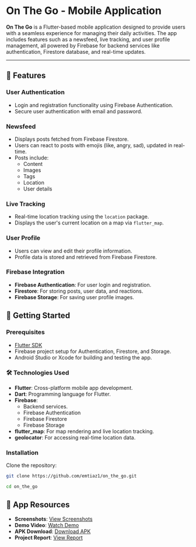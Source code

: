 # On The Go - Mobile Application

**On The Go** is a Flutter-based mobile application designed to provide users with a seamless experience for managing their daily activities. The app includes features such as a newsfeed, live tracking, and user profile management, all powered by Firebase for backend services like authentication, Firestore database, and real-time updates.

---

## 📱 Features

### **User Authentication**
- Login and registration functionality using Firebase Authentication.
- Secure user authentication with email and password.

### **Newsfeed**
- Displays posts fetched from Firebase Firestore.
- Users can react to posts with emojis (like, angry, sad), updated in real-time.
- Posts include:
  - Content
  - Images
  - Tags
  - Location
  - User details

### **Live Tracking**
- Real-time location tracking using the `location` package.
- Displays the user's current location on a map via `flutter_map`.

### **User Profile**
- Users can view and edit their profile information.
- Profile data is stored and retrieved from Firebase Firestore.

### **Firebase Integration**
- **Firebase Authentication**: For user login and registration.
- **Firestore**: For storing posts, user data, and reactions.
- **Firebase Storage**: For saving user profile images.

## 🚀 Getting Started

### Prerequisites
- [Flutter SDK](https://flutter.dev/docs/get-started/install)
- Firebase project setup for Authentication, Firestore, and Storage.
- Android Studio or Xcode for building and testing the app.

### 🛠️ Technologies Used
- **Flutter**: Cross-platform mobile app development.
- **Dart**: Programming language for Flutter.
- **Firebase**:
  - Backend services.
  - Firebase Authentication
  - Firebase Firestore
  - Firebase Storage
- **flutter_map**: For map rendering and live location tracking.
- **geolocator**: For accessing real-time location data.

### Installation
Clone the repository:

```bash
git clone https://github.com/emtiaz1/on_the_go.git
```

```bash
cd on_the_go
```

## 📱 App Resources

- **Screenshots**: [View Screenshots](https://drive.google.com/drive/folders/1FI5-lxwIch6tJQDTT72Lgejti8Li27rr?usp=sharing)
- **Demo Video**: [Watch Demo](https://drive.google.com/file/d/136a9BeX3kQN3NNGYLphhY4oVkc03e2uQ/view?usp=drive_link)
- **APK Download**: [Download APK](https://drive.google.com/file/d/1GQpT3Do3ty38cfkTDFKDT2fkiKWl-UQ_/view?usp=drive_link)
- **Project Report**: [View Report](https://drive.google.com/file/d/1X7RP9aC14APODg14R3r2Z9YB7MlVRnb9/view?usp=drive_link)
